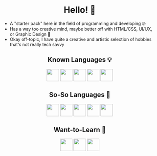 <h1 align="center">Hello! 👋</h1>
<p align="left">
  <ul>
    <li>A "starter pack" here in the field of programming and developing 🤓</li>
    <li>Has a way too creative mind, maybe better off with HTML/CSS, UI/UX, or Graphic Design 🎨</li>
    <li>Okay off-topic, I have quite a creative and artistic selection of hobbies that's not really tech savvy</li>
  </ul>
</p>

<h2 align="center">Known Languages 💡</h2>
<div align="center"><img src="https://cdn.jsdelivr.net/gh/devicons/devicon@latest/icons/html5/html5-plain.svg" width="40"/> <img src="https://cdn.jsdelivr.net/gh/devicons/devicon@latest/icons/css3/css3-plain.svg" width="40"/> <img src="https://cdn.jsdelivr.net/gh/devicons/devicon@latest/icons/c/c-plain.svg" width="40" /> <img src="https://cdn.jsdelivr.net/gh/devicons/devicon@latest/icons/ruby/ruby-plain.svg" width="40"/>  <img src="https://cdn.jsdelivr.net/gh/devicons/devicon@latest/icons/cplusplus/cplusplus-plain.svg" width="40"/></div>
<h2 align="center">So-So Languages 🧐</h2>
<div align="center"><img src="https://cdn.jsdelivr.net/gh/devicons/devicon@latest/icons/javascript/javascript-plain.svg" width="40"/> <img src="https://cdn.jsdelivr.net/gh/devicons/devicon@latest/icons/php/php-plain.svg" width="40"/> <img src="https://cdn.jsdelivr.net/gh/devicons/devicon@latest/icons/mysql/mysql-original.svg" width="40"/> <img src="https://cdn.jsdelivr.net/gh/devicons/devicon@latest/icons/python/python-original.svg" width="40"/> <img src="https://cdn.jsdelivr.net/gh/devicons/devicon@latest/icons/lua/lua-plain.svg" width="40" /></div>
<h2 align="center">Want-to-Learn 👀</h2>
<div align="center"><img src="https://cdn.jsdelivr.net/gh/devicons/devicon@latest/icons/swift/swift-original.svg" width="40"/> <img src="https://cdn.jsdelivr.net/gh/devicons/devicon@latest/icons/rails/rails-plain-wordmark.svg" width="40"/> <img src="https://cdn.jsdelivr.net/gh/devicons/devicon@latest/icons/bun/bun-original.svg" width="40"/>
</div>
          


<!--
**Tubasas/Tubasas** is a ✨ _special_ ✨ repository because its `README.md` (this file) appears on your GitHub profile.

Here are some ideas to get you started:

- 🔭 I’m currently working on ...
- 🌱 I’m currently learning ...
- 👯 I’m looking to collaborate on ...
- 🤔 I’m looking for help with ...
- 💬 Ask me about ...
- 📫 How to reach me: ...
- 😄 Pronouns: ...
- ⚡ Fun fact: ...
-->
